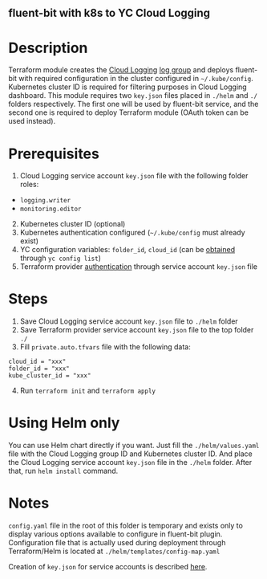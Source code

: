 ## fluent-bit with k8s to YC Cloud Logging

# Description

Terraform module creates the [Cloud Logging](https://cloud.yandex.com/en/docs/logging/) [log group](https://cloud.yandex.com/en/docs/logging/concepts/log-group) and deploys fluent-bit with required configuration in the cluster configured in `~/.kube/config`. Kubernetes cluster ID is required for filtering purposes in Cloud Logging dashboard.
This module requires two `key.json` files placed in `./helm` and `./` folders respectively. The first one will be used by fluent-bit service, and the second one is required to deploy Terraform module (OAuth token can be used instead).

# Prerequisites

1. Cloud Logging service account `key.json` file with the following folder roles:
- `logging.writer`
- `monitoring.editor`

2. Kubernetes cluster ID (optional)
3. Kubernetes authentication configured (`~/.kube/config` must already exist)
3. YC configuration variables: `folder_id`, `cloud_id` (can be [obtained](https://cloud.yandex.com/en/docs/cli/cli-ref/managed-yc/config/list) through `yc config list`)
4. Terraform provider [authentication](https://cloud.yandex.com/en/docs/solutions/infrastructure-management/terraform-quickstart#configure-provider) through service account `key.json` file

# Steps

1. Save Cloud Logging service account `key.json` file to `./helm` folder
2. Save Terraform provider service account `key.json` file to the top folder `./`
3. Fill `private.auto.tfvars` file with the following data:
```
cloud_id = "xxx"
folder_id = "xxx"
kube_cluster_id = "xxx"
```
4. Run `terraform init` and `terraform apply`

# Using Helm only

You can use Helm chart directly if you want.
Just fill the `./helm/values.yaml` file with the Cloud Logging group ID and Kubernetes cluster ID.
And place the Cloud Logging service account `key.json` file in the `./helm` folder.
After that, run `helm install` command.

# Notes

`config.yaml` file in the root of this folder is temporary and exists only to display various options available to configure in fluent-bit plugin. Configuration file that is actually used during deployment through Terraform/Helm is located at `./helm/templates/config-map.yaml`

Creation of `key.json` for service accounts is described [here](https://cloud.yandex.com/en/docs/iam/operations/iam-token/create-for-sa).